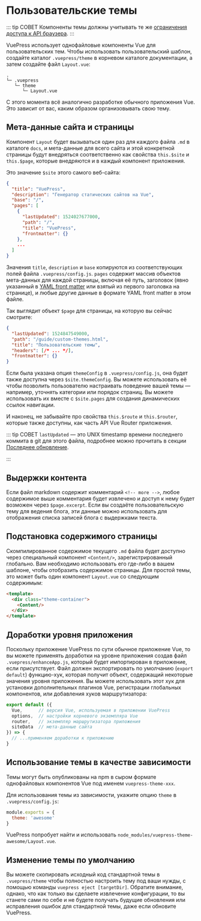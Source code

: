 # Пользовательские темы

::: tip СОВЕТ
Компоненты темы должны учитывать те же [ограничения доступа к API браузера](./using-vue.md#ограничения-доступа-к-api-браузера).
:::

VuePress использует однофайловые компоненты Vue для пользовательских тем. Чтобы использовать пользовательский шаблон, создайте каталог `.vuepress/theme` в корневом каталоге документации, а затем создайте файл `Layout.vue`:

```
.
└─ .vuepress
   └─ theme
      └─ Layout.vue
```

С этого момента всё аналогично разработке обычного приложения Vue. Это зависит от вас, каким образом организовывать свою тему.

## Мета-данные сайта и страницы

Компонент `Layout` будет вызываться один раз для каждого файла `.md` в каталоге `docs`, и мета-данные для всего сайта и этой конкретной страницы будут внедряться соответственно как свойства `this.$site` и `this.$page`, которые внедряются и в каждый компонент приложения.

Это значение `$site` этого самого веб-сайта:

``` json
{
  "title": "VuePress",
  "description": "Генератор статических сайтов на Vue",
  "base": "/",
  "pages": [
    {
      "lastUpdated": 1524027677000,
      "path": "/",
      "title": "VuePress",
      "frontmatter": {}
    },
    ...
  ]
}
```

Значения `title`, `description` и `base` копируются из соответствующих полей файла `.vuepress/config.js`. `pages` содержит массив объектов мета-данных для каждой страницы, включая её путь, заголовок (явно указанный в [YAML front matter](./markdown.md#front-matter) или взятый из первого заголовка на странице), и любые другие данные в формате YAML front matter в этом файле.

Так выглядит объект `$page` для страницы, на которую вы сейчас смотрите:

``` json
{
  "lastUpdated": 1524847549000,
  "path": "/guide/custom-themes.html",
  "title": "Пользовательские темы",
  "headers": [/* ... */],
  "frontmatter": {}
}
```

Если была указана опция `themeConfig` в `.vuepress/config.js`, она будет также доступна через `$site.themeConfig`. Вы можете использовать её чтобы позволить пользователю настраивать поведение вашей темы — например, уточнять категории или порядок страниц. Вы можете использовать их вместе с `$site.pages` для создания динамических ссылок навигации.

И наконец, не забывайте про свойства `this.$route` и `this.$router`, которые также доступны, как часть API Vue Router приложения.

::: tip СОВЕТ
  `lastUpdated` — это UNIX timestamp времени последнего коммита в git для этого файла, подробнее можно прочитать в секции [Последнее обновление](../default-theme-config/README.md#посnеднее-обновnение).

:::

## Выдержки контента

Если файл markdown содержит комментарий `<!-- more -->`, любое содержимое выше комментария будет извлечено и доступ к нему будет возможен через `$page.excerpt`. Если вы создаёте пользовательскую тему для ведения блога, эти данные можно использовать для отображения списка записей блога с выдержками текста.

## Подстановка содержимого страницы

Скомпилированное содержимое текущего `.md` файла будет доступно через специальный компонент `<Content/>`, зарегистрированный глобально. Вам необходимо использовать его где-либо в вашем шаблоне, чтобы отобразить содержимое страницы. Для простой темы, это может быть один компонент `Layout.vue` со следующим содержимым:

``` html
<template>
  <div class="theme-container">
    <Content/>
  </div>
</template>
```

## Доработки уровня приложения

Поскольку приложение VuePress по сути обычное приложение Vue, то вы можете применять доработки на уровне приложения создав файл `.vuepress/enhanceApp.js`, который будет импортирован в приложение, если присутствует. Файл должен экспортировать по умолчанию (`export default`) функцию-хук, которая получит объект, содержащий некоторые значения уровня приложения. Вы можете использовать этот хук для установки дополнительных плагинов Vue, регистрации глобальных компонентов, или добавления хуков маршрутизатора:

``` js
export default ({
  Vue,      // версия Vue, используемая в приложении VuePress
  options,  // настройки корневого экземпляра Vue
  router,   // экземпляр маршрутизатора приложения
  siteData  // мета-данные сайта
}) => {
  // ...применяем доработки к приложению
}
```

## Использование темы в качестве зависимости

Темы могут быть опубликованы на npm в сыром формате однофайловых компонентов Vue под именем `vuepress-theme-xxx`.

Для использования темы из зависимости, укажите опцию `theme` в `.vuepress/config.js`:

``` js
module.exports = {
  theme: 'awesome'
}
```

VuePress попробует найти и использовать `node_modules/vuepress-theme-awesome/Layout.vue`.

## Изменение темы по умолчанию

Вы можете скопировать исходный код стандартной темы в `.vuepress/theme` чтобы полностью настроить тему под ваши нужды, с помощью команды `vuepress eject [targetDir]`. Обратите внимание, однако, что как только вы сделаете извлечение конфигурации, то вы станете сами по себе и не будете получать будущие обновления или исправления ошибок для стандартной темы, даже если обновите VuePress.
